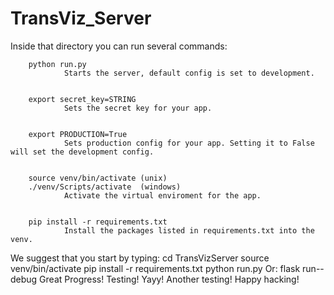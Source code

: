 # TransViz_Server
Inside that directory you can run several commands:


        python run.py
                Starts the server, default config is set to development.


        export secret_key=STRING
                Sets the secret key for your app.


        export PRODUCTION=True
                Sets production config for your app. Setting it to False will set the development config.


        source venv/bin/activate (unix)
        ./venv/Scripts/activate  (windows)
                Activate the virtual enviroment for the app.


        pip install -r requirements.txt
                Install the packages listed in requirements.txt into the venv.


We suggest that you start by typing:
        cd TransVizServer
        source venv/bin/activate
        pip install -r requirements.txt
        python run.py
Or:
        flask run--debug
Great Progress!
Testing! Yayy!
Another testing!
Happy hacking!
